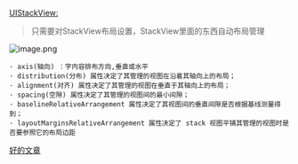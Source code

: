 [UIStackView:](https://developer.apple.com/documentation/uikit/uistackview)


>只需要对StackView布局设置，StackView里面的东西自动布局管理

![image.png](http://upload-images.jianshu.io/upload_images/1391187-d07de102a5046899.png?imageMogr2/auto-orient/strip%7CimageView2/2/w/500)

```
· axis(轴向) ：字内容排布方向,垂直或水平　　
· distribution(分布) 属性决定了其管理的视图在沿着其轴向上的布局；　
· alignment(对齐) 属性决定了其管理的视图在垂直于其轴向上的布局；　　
· spacing(空隙) 属性决定了其管理的视图间的最小间隙；　　      
· baselineRelativeArrangement 属性决定了其视图间的垂直间隙是否根据基线测量得到；　　
· layoutMarginsRelativeArrangement 属性决定了 stack 视图平铺其管理的视图时是否要参照它的布局边距
```

[好的文章](https://www.jianshu.com/p/36d8f0e95806?utm_campaign=maleskine&utm_content=note&utm_medium=seo_notes&utm_source=recommendation)

